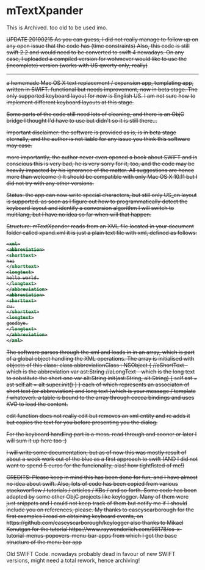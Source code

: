 # mTextXpander

This is Archived. too old to be used imo.

~~UPDATE 20190215
As you can guess, I did not really manage to follow up on any open issue that the code has (time constraints)
Also, this code is still swift 2.2 and would need to be converted to swift 4 nowadays. 
On any case, I uploaded a compiled version for wohmever would like to use the (incomplete) version (works with US qwerty only, really)~~

----------------

~~a homemade Mac OS X text replacement / expansion app, templating app, written in SWIFT. functional but needs improvement, now in beta stage.
The only supported keyboard layout for now is English US. I am not sure how to implement different keyboard layouts at this stage.~~

~~Some parts of the code still need lots of cloaning, and there is an ObjC bridge I thought I'd have to use but didn't so it is still there...~~

~~Important disclaimer:
 the software is provided as is, is in beta stage eternally, and the author is not liable for any issue you think this software may case.~~
 
~~more importantly, the author never even opened a book about SWIFT and is conscious this is very bad, he is very sorry for it, too, and the code may be heavily impacted by his ignorance of the matter. All suggestions are hence more than welcome :)
 It should be compatible with only Mac OS X 10.11 but I did not try with any other versions.~~

~~Status:
the app can now write special characters, but still only US_en layout is supported. as soon as I figure out how to programmatically detect the keyboard layout and identify a conversion algorithm I will switch to multilang, but I have no idea so far when will that happen.~~

~~Structure:
mTextXpander reads from an XML file located in your document folder called xpand.xml
it is just a plain text file with xml, defined as follows:~~
<s>
~~~ xml
<xml>
<abbreviation>
<shorttext>
hai
</shorttext>
<longtext>
hello world.
</longtext>
</abbreviation>
<abbreviation>
<shorttext>
cu.
</shorttext>
<longtext>
goodbye.
</longtext>
</abbreviation>
</xml>
~~~
</s>

<s>
The software parses through the xml and loads in in an array, which is part of a global object handling the XML operations.
The array is initialised with objects of this class:
class abbreviationClass : NSObject {
    //aShortText - which is the abbreviation
    var ast:String
    //aLongText - which is the long text to sobstitute the short one
    var alt:String
    init(ast:String, alt:String) {
        self.ast = ast
        self.alt = alt
        super.init()
    }
}
each of which represents an associaton of short text (or abbreviation) and long text (which is your message / template / whatever).
 </s>
<s>
a table is bound to the array through cocoa bindings and uses KVO to load the content.

edit function does not really edit but removes an xml entity and re adds it but copies the text for you before presenting you the dialog.

For the keyboard handling part is a mess. read through and sooner or later I will sum it up here too :)

I will write some documentation, but as of now this was mostly result of about a week work out of the blue as a first approach to swift (AND I did not want to spend 5 euros for the funcionality, alas! how tightfisted of me!)
</s>

<s>
CREDITS:
Please keep in mind this has been done for fun, and I have almost no idea about swift.
Also, lots of code has been copied from various stackoverflow / tutorials / articles / KBs / and so forth.
Some code has been adapted by some other ObjC projects like keylogger.
Many of them were just snippets and I could not keep track of them but notify me if I should include you on references, please.
My thanks to caseyscarborough for the first examples I read on obtaining keyboard events, on https://github.com/caseyscarborough/keylogger
also thanks to Mikael Konutgan for the tutorial https://www.raywenderlich.com/98178/os-x-tutorial-menus-popovers-menu-bar-apps
from which I got the base structure of the menu bar app


</s>

Old SWIFT Code. nowadays probably dead in favour of new SWIFT versions, might need a total rework, hence archiving!

